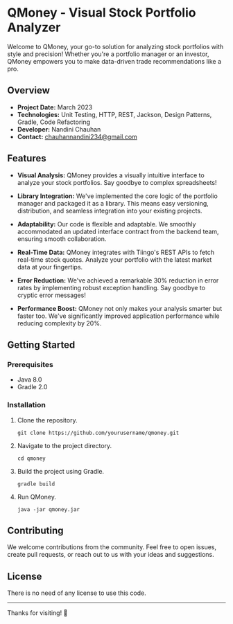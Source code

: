 
# QMoney - Visual Stock Portfolio Analyzer

Welcome to QMoney, your go-to solution for analyzing stock portfolios with style and precision! Whether you're a portfolio manager or an investor, QMoney empowers you to make data-driven trade recommendations like a pro.

## Overview

- **Project Date:** March 2023
- **Technologies:** Unit Testing, HTTP, REST, Jackson, Design Patterns, Gradle, Code Refactoring
- **Developer:** Nandini Chauhan
- **Contact:** chauhannandini234@gmail.com

## Features

- **Visual Analysis:** QMoney provides a visually intuitive interface to analyze your stock portfolios. Say goodbye to complex spreadsheets!

- **Library Integration:** We've implemented the core logic of the portfolio manager and packaged it as a library. This means easy versioning, distribution, and seamless integration into your existing projects.

- **Adaptability:** Our code is flexible and adaptable. We smoothly accommodated an updated interface contract from the backend team, ensuring smooth collaboration.

- **Real-Time Data:** QMoney integrates with Tiingo's REST APIs to fetch real-time stock quotes. Analyze your portfolio with the latest market data at your fingertips.

- **Error Reduction:** We've achieved a remarkable 30% reduction in error rates by implementing robust exception handling. Say goodbye to cryptic error messages!

- **Performance Boost:** QMoney not only makes your analysis smarter but faster too. We've significantly improved application performance while reducing complexity by 20%.

## Getting Started

### Prerequisites

- Java 8.0
- Gradle 2.0

### Installation

1. Clone the repository.
   ```shell
   git clone https://github.com/yourusername/qmoney.git
   ```

2. Navigate to the project directory.
   ```shell
   cd qmoney
   ```

3. Build the project using Gradle.
   ```shell
   gradle build
   ```

4. Run QMoney.
   ```shell
   java -jar qmoney.jar
   ```

## Contributing

We welcome contributions from the community. Feel free to open issues, create pull requests, or reach out to us with your ideas and suggestions.

## License

There is no need of any license to use this code.

---

Thanks for visiting! 🚀

